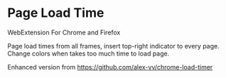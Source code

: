# Page Load Time
WebExtension For Chrome and Firefox
 	
Page load times from all frames, insert top-right indicator to every page. 
Change colors when takes too much time to load page. 

Enhanced version from https://github.com/alex-vv/chrome-load-timer
